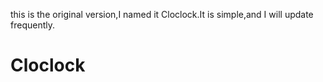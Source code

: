 this is the original version,I named it Cloclock.It is simple,and I will update frequently.
# Cloclock
